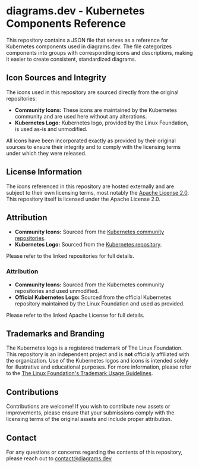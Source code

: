 # diagrams.dev - Kubernetes Components Reference

This repository contains a JSON file that serves as a reference for Kubernetes components used in diagrams.dev. The file categorizes components into groups with corresponding icons and descriptions, making it easier to create consistent, standardized diagrams.

## Icon Sources and Integrity

The icons used in this repository are sourced directly from the original repositories:
- **Community Icons:** These icons are maintained by the Kubernetes community and are used here without any alterations.
- **Kubernetes Logo:** Kubernetes logo, provided by the Linux Foundation, is used as-is and unmodified.

All icons have been incorporated exactly as provided by their original sources to ensure their integrity and to comply with the licensing terms under which they were released.

## License Information

The icons referenced in this repository are hosted externally and are subject to their own licensing terms, most notably the [Apache License 2.0](http://www.apache.org/licenses/LICENSE-2.0). This repository itself is licensed under the Apache License 2.0.

## Attribution

- **Community Icons:** Sourced from the [Kubernetes community repositories](https://github.com/kubernetes/community/tree/master/icons).
- **Kubernetes Logo:** Sourced from the [Kubernetes repository](https://github.com/kubernetes/kubernetes/tree/master/logo).

Please refer to the linked repositories for full details.

### Attribution

- **Community Icons:** Sourced from the Kubernetes community repositories and used unmodified.  
- **Official Kubernetes Logo:** Sourced from the official Kubernetes repository maintained by the Linux Foundation and used as provided.

Please refer to the linked Apache License for full details.

## Trademarks and Branding

The Kubernetes logo is a registered trademark of The Linux Foundation. This repository is an independent project and is **not** officially affiliated with the organization. Use of the Kubernetes logos and icons is intended solely for illustrative and educational purposes. For more information, please refer to the [The Linux Foundation's Trademark Usage Guidelines](https://www.linuxfoundation.org/legal/trademark-usage).

## Contributions

Contributions are welcome! If you wish to contribute new assets or improvements, please ensure that your submissions comply with the licensing terms of the original assets and include proper attribution.

## Contact

For any questions or concerns regarding the contents of this repository, please reach out to [contact@diagrams.dev](mailto:contact@diagrams.dev)
